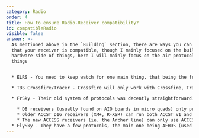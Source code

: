 ```yaml
---
category: Radio
order: 4
title: How to ensure Radio-Receiver compatibility?
id: compatibleRadio
visible: false
answer: >-
  A﻿s mentioned above in the `Building` section, there are ways you can confirm
  that your receiver is compatible, though I mainly focused on the building and
  hardware side of things, here I will mainly focus on the air protocol side of
  things


  * E﻿LRS - You need to keep watch for one main thing, that being the frequency. 900MHz and 2.4GHz. Those need to match between the transmitter and receiver. The receiver and transmitter should also be running the same firmware version, but that can be done very easily and I have an answer for that [here](https://vitroidfpv-sv.netlify.app/faq#flashElrs), then you can easily bind them. The best thing is that most if not all available hardware can be flashed to any firmware you want *unlike FrSky which I will get to later*

  * T﻿BS Crossfire/Tracer - Crossfire will only work with Crossfire, Tracer will only work with Tracer, easy as that. Similar to ELRS, the transmitter and receiver also both need to be on the same firmware. However, due to their limited amount of hardware options, they can make that a bit easier, though fiddly at times. When you go to bind them, the radio will attempt to wirelessly update the receiver to its firmware version

  * FrSky - Their old system of protocols was decently straightforward. D8 and ACCST D16 FCC/LBT was all you had to worry about. Now they had to bring ACCST V1 and V2 (both with FCC/LBT variants), ACCESS 1.0, 2.0, and 2.1, and it's just a mess. Though I can at least try to make sense of it here:

    * D8 receivers (usually found on AIO boards in micro quads) only properly work with D8-capable radios, at times ACCST V1 radio's too
    * Older ACCST D16 receivers (XM+, R-XSR) can run both ACCST V1 and V2 firmware and need the respective version on the radio, as well as needing to match FCC/LBT. In addition, the R-XSR can also be flashed with all of the ACCESS firmware versions as well, bringing us into...
    * The new ACCESS receivers (ie. the Archer line) can only use ACCESS firmware, and need their corresponding version, though you don't have to worry about FCC/LBT
  * FlySky - They have a few protocols, the main one being AFHDS (used on all the small receivers you would use for quads). They don't need any kind of firmware shenanigans, though along with FrSky I would no longer recommend them for new users
---
```

